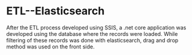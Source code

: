 # ETL--Elasticsearch
After the ETL process developed using SSIS, a .net core application was developed using the database where the records were loaded. While filtering of these records was done with elasticsearch, drag and drop method was used on the front side.
